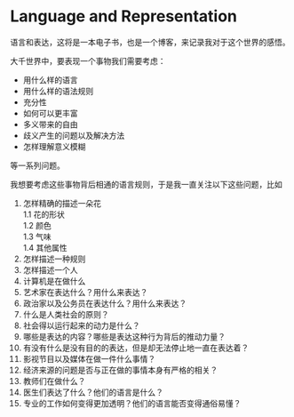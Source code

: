 Language and Representation
===

语言和表达，这将是一本电子书，也是一个博客，来记录我对于这个世界的感悟。

大千世界中，要表现一个事物我们需要考虑：
* 用什么样的语言
* 用什么样的语法规则
* 充分性
* 如何可以更丰富
* 多义带来的自由
* 歧义产生的问题以及解决方法
* 怎样理解意义模糊

等一系列问题。

我想要考虑这些事物背后相通的语言规则，于是我一直关注以下这些问题，比如

1. 怎样精确的描述一朵花  
  1.1 花的形状  
  1.2 颜色  
  1.3 气味  
  1.4 其他属性  
2. 怎样描述一种规则
3. 怎样描述一个人
4. 计算机是在做什么
5. 艺术家在表达什么？用什么来表达？
6. 政治家以及公务员在表达什么？用什么来表达？
7. 什么是人类社会的原则？
8. 社会得以运行起来的动力是什么？
9. 哪些是表达的内容？哪些是表达这种行为背后的推动力量？
10. 有没有什么是没有目的的表达，但是却无法停止地一直在表达着？
11. 影视节目以及媒体在做一件什么事情？
12. 经济来源的问题是否与正在做的事情本身有严格的相关？
13. 教师们在做什么？
14. 医生们表达了什么？他们的语言是什么？
15. 专业的工作如何变得更加透明？他们的语言能否变得通俗易懂？

